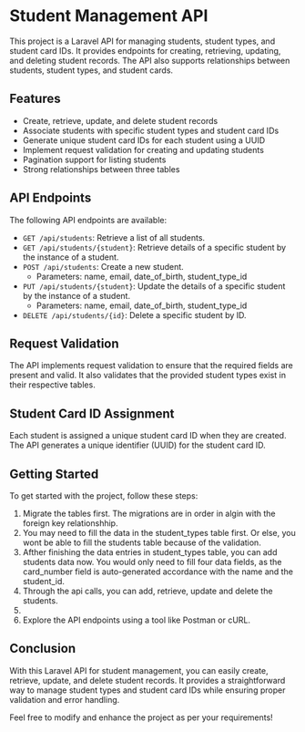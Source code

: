 # Student Management API

This project is a Laravel API for managing students, student types, and student card IDs. It provides endpoints for creating, retrieving, updating, and deleting student records. The API also supports relationships between students, student types, and student cards.

## Features

-   Create, retrieve, update, and delete student records
-   Associate students with specific student types and student card IDs
-   Generate unique student card IDs for each student using a UUID
-   Implement request validation for creating and updating students
-   Pagination support for listing students
-   Strong relationships between three tables

## API Endpoints

The following API endpoints are available:

-   `GET /api/students`: Retrieve a list of all students.
-   `GET /api/students/{student}`: Retrieve details of a specific student by the instance of a student.
-   `POST /api/students`: Create a new student.
    -   Parameters: name, email, date_of_birth, student_type_id
-   `PUT /api/students/{student}`: Update the details of a specific student by the instance of a student.
    -   Parameters: name, email, date_of_birth, student_type_id
-   `DELETE /api/students/{id}`: Delete a specific student by ID.

## Request Validation

The API implements request validation to ensure that the required fields are present and valid. It also validates that the provided student types exist in their respective tables.

## Student Card ID Assignment

Each student is assigned a unique student card ID when they are created. The API generates a unique identifier (UUID) for the student card ID.

## Getting Started

To get started with the project, follow these steps:

1. Migrate the tables first. The migrations are in order in algin with the foreign key relationshhip.
2. You may need to fill the data in the student_types table first. Or else, you wont be able to fill the students table because of the validation.
3. Afther finishing the data entries in student_types table, you can add students data now. You would only need to fill four data fields, as the card_number field is auto-generated accordance with the name and the student_id.
4. Through the api calls, you can add, retrieve, update and delete the students.
5.
6. Explore the API endpoints using a tool like Postman or cURL.

## Conclusion

With this Laravel API for student management, you can easily create, retrieve, update, and delete student records. It provides a straightforward way to manage student types and student card IDs while ensuring proper validation and error handling.

Feel free to modify and enhance the project as per your requirements!
